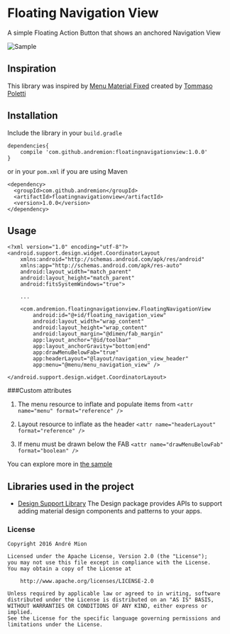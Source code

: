 # Floating Navigation View

A simple Floating Action Button that shows an anchored Navigation View

![Sample](https://raw.githubusercontent.com/andremion/Floating-Navigation-Views/master/art/sample.gif)

## Inspiration

This library was inspired by [Menu Material Fixed](http://www.uplabs.com/posts/menu-material-fixed) created by [Tommaso Poletti](http://www.uplabs.com/tomma5o)

## Installation

Include the library in your `build.gradle`

    dependencies{
        compile 'com.github.andremion:floatingnavigationview:1.0.0'
    }

or in your `pom.xml` if you are using Maven

    <dependency>
      <groupId>com.github.andremion</groupId>
      <artifactId>floatingnavigationview</artifactId>
      <version>1.0.0</version>
    </dependency>

## Usage

    <?xml version="1.0" encoding="utf-8"?>
    <android.support.design.widget.CoordinatorLayout
        xmlns:android="http://schemas.android.com/apk/res/android"
        xmlns:app="http://schemas.android.com/apk/res-auto"
        android:layout_width="match_parent"
        android:layout_height="match_parent"
        android:fitsSystemWindows="true">
    
        ...
    
        <com.andremion.floatingnavigationview.FloatingNavigationView
            android:id="@+id/floating_navigation_view"
            android:layout_width="wrap_content"
            android:layout_height="wrap_content"
            android:layout_margin="@dimen/fab_margin"
            app:layout_anchor="@id/toolbar"
            app:layout_anchorGravity="bottom|end"
            app:drawMenuBelowFab="true"
            app:headerLayout="@layout/navigation_view_header"
            app:menu="@menu/menu_navigation_view" />
    
    </android.support.design.widget.CoordinatorLayout>

###Custom attributes

1. The menu resource to inflate and populate items from
`<attr name="menu" format="reference" />`
    
2. Layout resource to inflate as the header
`<attr name="headerLayout" format="reference" />`
    
3. If menu must be drawn below the FAB
`<attr name="drawMenuBelowFab" format="boolean" />`

You can explore more in [the sample](https://github.com/andremion/Floating-Navigation-View/tree/master/sample/src/main/java/com/andremion/floatingnavigationview/sample) 

## Libraries used in the project

* [Design Support Library](http://developer.android.com/intl/pt-br/tools/support-library/features.html#design)
The Design package provides APIs to support adding material design components and patterns to your apps.

### License

    Copyright 2016 André Mion

    Licensed under the Apache License, Version 2.0 (the "License");
    you may not use this file except in compliance with the License.
    You may obtain a copy of the License at

        http://www.apache.org/licenses/LICENSE-2.0

    Unless required by applicable law or agreed to in writing, software
    distributed under the License is distributed on an "AS IS" BASIS,
    WITHOUT WARRANTIES OR CONDITIONS OF ANY KIND, either express or implied.
    See the License for the specific language governing permissions and
    limitations under the License.
